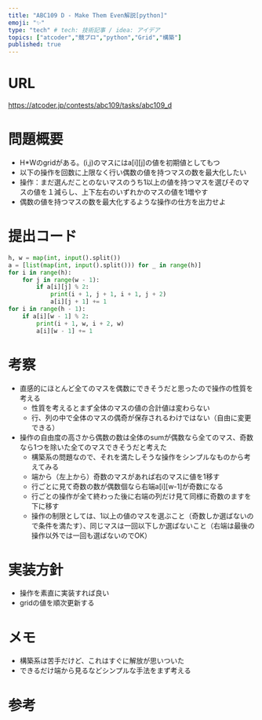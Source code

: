 ```yaml
---
title: "ABC109 D - Make Them Even解説[python]"
emoji: "✨"
type: "tech" # tech: 技術記事 / idea: アイデア
topics: ["atcoder","競プロ","python","Grid","構築"]
published: true
---
```


# URL
https://atcoder.jp/contests/abc109/tasks/abc109_d

# 問題概要
- H*Wのgridがある。(i,j)のマスにはa[i][j]の値を初期値としてもつ
- 以下の操作を回数に上限なく行い偶数の値を持つマスの数を最大化したい
- 操作：まだ選んだことのないマスのうち1以上の値を持つマスを選びそのマスの値を１減らし、上下左右のいずれかのマスの値を1増やす
- 偶数の値を持つマスの数を最大化するような操作の仕方を出力せよ

# 提出コード
```python
h, w = map(int, input().split())
a = [list(map(int, input().split())) for _ in range(h)]
for i in range(h):
    for j in range(w - 1):
        if a[i][j] % 2:
            print(i + 1, j + 1, i + 1, j + 2)
            a[i][j + 1] += 1
for i in range(h - 1):
    if a[i][w - 1] % 2:
        print(i + 1, w, i + 2, w)
        a[i][w - 1] += 1
```

# 考察
- 直感的にほとんど全てのマスを偶数にできそうだと思ったので操作の性質を考える
  - 性質を考えるとまず全体のマスの値の合計値は変わらない
  - 行、列の中で全体のマスの偶奇が保存されるわけではない（自由に変更できる）
- 操作の自由度の高さから偶数の数は全体のsumが偶数なら全てのマス、奇数なら1つを除いた全てのマスできそうだと考えた
  - 構築系の問題なので、それを満たしそうな操作をシンプルなものから考えてみる
  - 端から（左上から）奇数のマスがあれば右のマスに値を1移す
   - 行ごとに見て奇数の数が偶数個なら右端a[i][w-1]が奇数になる
   - 行ごとの操作が全て終わった後に右端の列だけ見て同様に奇数のますを下に移す
  - 操作の制限としては、1以上の値のマスを選ぶこと（奇数しか選ばないので条件を満たす）、同じマスは一回以下しか選ばないこと（右端は最後の操作以外では一回も選ばないのでOK）

# 実装方針
- 操作を素直に実装すれば良い
- gridの値を順次更新する

# メモ
- 構築系は苦手だけど、これはすぐに解放が思いついた
- できるだけ端から見るなどシンプルな手法をまず考える



# 参考
